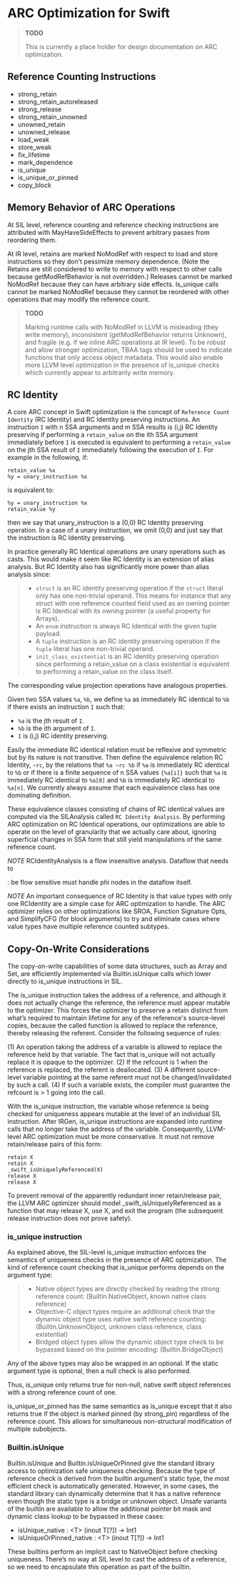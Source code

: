 ARC Optimization for Swift
==========================

> **TODO**
>
> This is currently a place holder for design documentation on ARC
> optimization.

Reference Counting Instructions
-------------------------------

-   strong\_retain
-   strong\_retain\_autoreleased
-   strong\_release
-   strong\_retain\_unowned
-   unowned\_retain
-   unowned\_release
-   load\_weak
-   store\_weak
-   fix\_lifetime
-   mark\_dependence
-   is\_unique
-   is\_unique\_or\_pinned
-   copy\_block

Memory Behavior of ARC Operations
---------------------------------

At SIL level, reference counting and reference checking instructions are
attributed with MayHaveSideEffects to prevent arbitrary passes from
reordering them.

At IR level, retains are marked NoModRef with respect to load and store
instructions so they don't pessimize memory dependence. (Note the
Retains are still considered to write to memory with respect to other
calls because getModRefBehavior is not overridden.) Releases cannot be
marked NoModRef because they can have arbitrary side effects. Is\_unique
calls cannot be marked NoModRef because they cannot be reordered with
other operations that may modify the reference count.

> **TODO**
>
> Marking runtime calls with NoModRef in LLVM is misleading (they write
> memory), inconsistent (getModRefBehavior returns Unknown), and fragile
> (e.g. if we inline ARC operations at IR level). To be robust and allow
> stronger optimization, TBAA tags should be used to indicate functions
> that only access object metadata. This would also enable more LLVM
> level optimization in the presence of is\_unique checks which
> currently appear to arbitrarily write memory.

RC Identity
-----------

A core ARC concept in Swift optimization is the concept of
`Reference Count Identity` (RC Identity) and RC Identity preserving
instructions. An instruction `I` with n SSA arguments and m SSA results
is (i,j) RC Identity preserving if performing a `retain_value` on the
ith SSA argument immediately before `I` is executed is equivalent to
performing a `retain_value` on the jth SSA result of `I` immediately
following the execution of `I`. For example in the following, if:

    retain_value %x
    %y = unary_instruction %x

is equivalent to:

    %y = unary_instruction %x
    retain_value %y

then we say that unary\_instruction is a (0,0) RC Identity preserving
operation. In a case of a unary instruction, we omit (0,0) and just say
that the instruction is RC Identity preserving.

In practice generally RC Identical operations are unary operations such
as casts. This would make it seem like RC Identity is an extension of
alias analysis. But RC Identity also has significantly more power than
alias analysis since:

> -   `struct` is an RC identity preserving operation if the `struct`
>     literal only has one non-trivial operand. This means for instance
>     that any struct with one reference counted field used as an owning
>     pointer is RC Identical with its owning pointer (a useful property
>     for Arrays).
> -   An `enum` instruction is always RC Identical with the given
>     tuple payload.
> -   A `tuple` instruction is an RC identity preserving operation if
>     the `tuple` literal has one non-trivial operand.
> -   `init_class_existential` is an RC identity preserving operation
>     since performing a retain\_value on a class existential is
>     equivalent to performing a retain\_value on the class itself.

The corresponding value projection operations have analogous properties.

Given two SSA values `%a`, `%b`, we define `%a` as immediately RC
identical to `%b` if there exists an instruction `I` such that:

-   `%a` is the jth result of `I`.
-   `%b` is the ith argument of `I`.
-   `I` is (i,j) RC identity preserving.

Easily the immediate RC identical relation must be reflexive and
symmetric but by its nature is not transitive. Then define the
equivalence relation RC Identity, `~rc`, by the relations that
`%a ~rc %b` if `%a` is immediately RC identical to `%b` or if there is a
finite sequence of n SSA values `{%a[i]}` such that `%a` is immediately
RC identical to `%a[0]` and `%b` is immediately RC identical to `%a[n]`.
We currently always assume that each equivalence class has one
dominating definition.

These equivalence classes consisting of chains of RC identical values
are computed via the SILAnalysis called `RC Identity Analysis`. By
performing ARC optimization on RC Identical operations, our
optimizations are able to operate on the level of granularity that we
actually care about, ignoring superficial changes in SSA form that still
yield manipulations of the same reference count.

*NOTE* RCIdentityAnalysis is a flow insensitive analysis. Dataflow that needs to

:   be flow sensitive must handle phi nodes in the dataflow itself.

*NOTE* An important consequence of RC Identity is that value types with
only one RCIdentity are a simple case for ARC optimization to handle.
The ARC optimizer relies on other optimizations like SROA, Function
Signature Opts, and SimplifyCFG (for block arguments) to try and
eliminate cases where value types have multiple reference counted
subtypes.

Copy-On-Write Considerations
----------------------------

The copy-on-write capabilities of some data structures, such as Array
and Set, are efficiently implemented via Builtin.isUnique calls which
lower directly to is\_unique instructions in SIL.

The is\_unique instruction takes the address of a reference, and
although it does not actually change the reference, the reference must
appear mutable to the optimizer. This forces the optimizer to preserve a
retain distinct from what’s required to maintain lifetime for any of the
reference's source-level copies, because the called function is allowed
to replace the reference, thereby releasing the referent. Consider the
following sequence of rules:

(1) An operation taking the address of a variable is allowed to replace
    the reference held by that variable. The fact that is\_unique will
    not actually replace it is opaque to the optimizer.
(2) If the refcount is 1 when the reference is replaced, the referent
    is deallocated.
(3) A different source-level variable pointing at the same referent must
    not be changed/invalidated by such a call.
(4) If such a variable exists, the compiler must guarantee the refcount
    is &gt; 1 going into the call.

With the is\_unique instruction, the variable whose reference is being
checked for uniqueness appears mutable at the level of an individual SIL
instruction. After IRGen, is\_unique instructions are expanded into
runtime calls that no longer take the address of the variable.
Consequently, LLVM-level ARC optimization must be more conservative. It
must not remove retain/release pairs of this form:

    retain X
    retain X
    _swift_isUniquelyReferenced(X)
    release X
    release X

To prevent removal of the apparently redundant inner retain/release
pair, the LLVM ARC optimizer should model \_swift\_isUniquelyReferenced
as a function that may release X, use X, and exit the program (the
subsequent release instruction does not prove safety).

### is\_unique instruction

As explained above, the SIL-level is\_unique instruction enforces the
semantics of uniqueness checks in the presence of ARC optimization. The
kind of reference count checking that is\_unique performs depends on the
argument type:

> -   Native object types are directly checked by reading the strong
>     reference count: (Builtin.NativeObject, known native
>     class reference)
> -   Objective-C object types require an additional check that the
>     dynamic object type uses native swift reference counting:
>     (Builtin.UnknownObject, unknown class reference,
>     class existential)
> -   Bridged object types allow the dynamic object type check to be
>     bypassed based on the pointer encoding: (Builtin.BridgeObject)

Any of the above types may also be wrapped in an optional. If the static
argument type is optional, then a null check is also performed.

Thus, is\_unique only returns true for non-null, native swift object
references with a strong reference count of one.

is\_unique\_or\_pinned has the same semantics as is\_unique except that
it also returns true if the object is marked pinned (by strong\_pin)
regardless of the reference count. This allows for simultaneous
non-structural modification of multiple subobjects.

### Builtin.isUnique

Builtin.isUnique and Builtin.isUniqueOrPinned give the standard library
access to optimization safe uniqueness checking. Because the type of
reference check is derived from the builtin argument's static type, the
most efficient check is automatically generated. However, in some cases,
the standard library can dynamically determine that it has a native
reference even though the static type is a bridge or unknown object.
Unsafe variants of the builtin are available to allow the additional
pointer bit mask and dynamic class lookup to be bypassed in these cases:

-   isUnique\_native : &lt;T&gt; (inout T\[?\]) -&gt; Int1
-   isUniqueOrPinned\_native : &lt;T&gt; (inout T\[?\]) -&gt; Int1

These builtins perform an implicit cast to NativeObject before checking
uniqueness. There’s no way at SIL level to cast the address of a
reference, so we need to encapsulate this operation as part of the
builtin.
